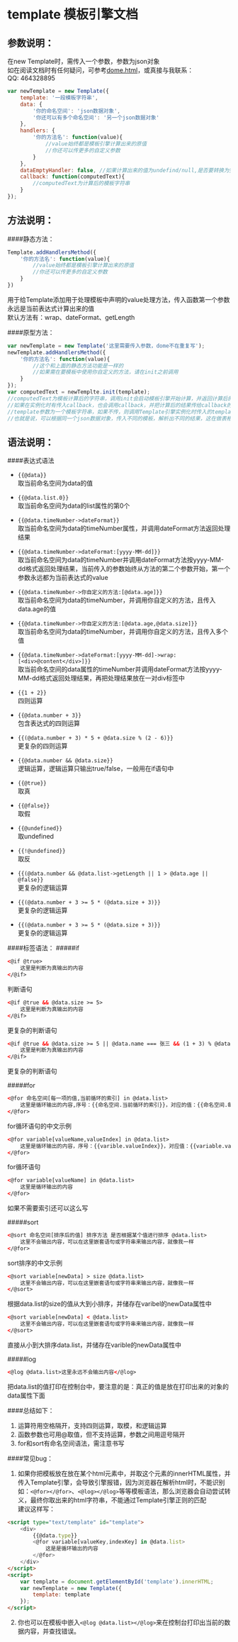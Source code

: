 template 模板引擎文档
=========================
参数说明：
-------------------------
在new Template时，需传入一个参数，参数为json对象   
如在阅读文档时有任何疑问，可参考[dome.html](https://github.com/18616392776/template/blob/master/template/demo.html)，或真接与我联系：  
QQ: 464328895  


```javascript 
var newTemplate = new Template({  
    template: '一段模板字符串',  
    data: {  
        '你的命名空间': 'json数据对象',  
        '你还可以有多个命名空间': '另一个json数据对象'  
    },  
    handlers: {  
        '你的方法名': function(value){  
            //value始终都是模板引擎计算出来的原值  
            //你还可以传更多的自定义参数  
        }  
    },
    dataEmptyHandler: false, //如果计算出来的值为undefind/null,是否要转换为空字符串，默认为false，请在项目上线时设置为true，开发过程中默认就好，便于调试
    callback: function(computedText){
        //computedText为计算后的模板字符串
    }
});
```
方法说明：
---------------
####静态方法：
```javascript
Template.addHandlersMethod({
    '你的方法名': function(value){
        //value始终都是模板引擎计算出来的原值  
        //你还可以传更多的自定义参数  
    }
})

```
用于给Template添加用于处理模板中声明的value处理方法，传入函数第一个参数永远是当前表达式计算出来的值  
默认方法有：wrap、dateFormat、getLength

####原型方法：

```javascript
var newTemplate = new Template('这里需要传入参数，dome不在重复写');
newTemplate.addHandlersMethod({
    '你的方法名': function(value){
        //这个和上面的静态方法功能是一样的
        //如果需在要模板中使用你自定义的方法，请在init之前调用
    }
});
var computedText = newTemplte.init(template);
//computedText为模板计算后的字符串，调用init会启动模板引擎开始计算，并返回计算后的值
//如果在实例化时有传入callback，也会调用callback，并把计算后的结果传给callback的第一个参数
//template参数为一个模板字符串，如果不传，则调用Template引擎实例化时传入的template
//也就是说，可以根据同一个json数据对象，传入不同的模板，解析出不同的结果，这在做表格排序等后台管理平台是非常有用的
```
语法说明：
-------------------
####表达式语法
*  `{{@data}}`  
    取当前命名空间为data的值   
        
*  `{{@data.list.0}}`  
    取当前命名空间为data的list属性的第0个 
        
*  `{{@data.timeNumber->dateFormat}}`  
    取当前命名空间为data的timeNumber属性，并调用dateFormat方法返回处理结果
        
*  `{{@data.timeNumber->dateFormat:[yyyy-MM-dd]}}`  
    取当前命名空间为data的timeNumber并调用dateFormat方法按yyyy-MM-dd格式返回处理结果，当前传入的参数始终从方法的第二个参数开始，第一个参数永远都为当前表达式的value   
        
*  `{{@data.timeNumber->你自定义的方法:[@data.age]}}`  
    取当前命名空间为data的timeNumber，并调用你自定义的方法，且传入data.age的值  
        
*  `{{@data.timeNumber->你自定义的方法:[@data.age,@data.size]}}`  
    取当前命名空间为data的timeNumber，并调用你自定义的方法，且传入多个值   
        
*  `{{@data.timeNumber->dateFormat:[yyyy-MM-dd]->wrap:[<div>@content</div>]}}`   
    取当前命名空间的data属性的timeNumber并调用dateFormat方法按yyyy-MM-dd格式返回处理结果，再把处理结果放在一对div标签中    
        
*  `{{1 + 2}}`  
    四则运算  
        
*  `{{@data.number + 3}}`  
    包含表达式的四则运算  
        
*  `{{(@data.number + 3) * 5 + @data.size % (2 - 6)}}`  
    更复杂的四则运算
        
*  `{{@data.number && @data.size}}`  
    逻辑运算，逻辑运算只输出true/false，一般用在if语句中 
        
*  `{{@true}}`  
    取真     
        
*  `{{@false}}`  
    取假  
        
*  `{{@undefined}}`  
    取undefined  
        
*  `{{!@undefined}}`  
    取反 
        
*  `{{(@data.number && @data.list->getLength || 1 > @data.age || @false}}`  
    更复杂的逻辑运算 
        
*  `{{(@data.number + 3 >= 5 * (@data.size + 3)}}`  
    更复杂的逻辑运算   
        
*  `{{(@data.number + 3 >= 5 * (@data.size + 3)}}`  
    更复杂的逻辑运算  
        
    
####标签语法：
#####if
```html
<@if @true>
    这里是判断为真输出的内容
</@if>
```
判断语句 

```html
<@if @true && @data.size >= 5>
    这里是判断为真输出的内容
</@if>
```  
更复杂的判断语句
    
```html
<@if @true && @data.size >= 5 || @data.name === 张三 && (1 + 3) % @data.size == 0>
    这里是判断为真输出的内容
</@if>
```  
更复杂的判断语句
    
#####for
```html
<@for 命名空间[每一项的值,当前循环的索引] in @data.list>
    这里是循环输出的内容,序号：{{命名空间.当前循环的索引}}，对应的值：{{命名空间.每一项的值}}
</@for>
```
 for循环语句的中文示例
    
```html
<@for variable[valueName,valueIndex] in @data.list>
    这里是循环输出的内容，序号：{{varible.valueIndex}}，对应值：{{variable.valueName}}
</@for>
```
for循环语句
   
```html
<@for variable[valueName] in @data.list>
    这里是循环输出的内容
</@for>
```
如果不需要索引还可以这么写
    
#####sort
```html
<@sort 命名空间[排序后的值] 排序方法 是否根据某个值进行排序 @data.list>
    这里不会输出内容，可以在这里嵌套语句或字符串来输出内容，就像我一样
</@for>
```
sort排序的中文示例
    
```html
<@sort variable[newData] > size @data.list>
    这里不会输出内容，可以在这里嵌套语句或字符串来输出内容，就像我一样
</@sort>
```
根据data.list的size的值从大到小排序，并储存在varibel的newData属性中
    
```html
<@sort variable[newData] < @data.list>
    这里不会输出内容，可以在这里嵌套语句或字符串来输出内容，就像我一样
</@sort>
```
直接从小到大排序data.list，并储存在varible的newData属性中
    
#####log
```html
<@log @data.list>这里永远不会输出内容</@log>
```
把data.list的值打印在控制台中，要注意的是：真正的值是放在打印出来的对象的data属性下面
    
    
####总结如下：
1.  运算符用空格隔开，支持四则运算，取模，和逻辑运算
2.  函数参数也可用@取值，但不支持运算，参数之间用逗号隔开
3.  for和sort有命名空间语法，需注意书写

####常见bug：
1.  如果你把模板放在放在某个html元素中，并取这个元素的innerHTML属性，并传入Template引擎，会导致引擎报错，因为浏览器在解析html时，不能识别如：`<@for></@for>`、`<@log></@log>`等等模板语法，那么浏览器会自动尝试转义，最终你取出来的html字符串，不能通过Template引擎正则的匹配  
    建议这样写：
```html
<script type="text/template" id="template">
    <div>
        {{@data.type}}
        <@for variable[valueKey,indexKey] in @data.list>
            这是是循环输出的内容
        </@for>
    </div>
</script>
<script>
    var template = document.getElementById('template').innerHTML;
    var newTemplate = new Template({
        template: template
    });
</script>
```
2.  你也可以在模板中嵌入`<@log @data.list></@log>`来在控制台打印出当前的数据内容，并查找错误。

